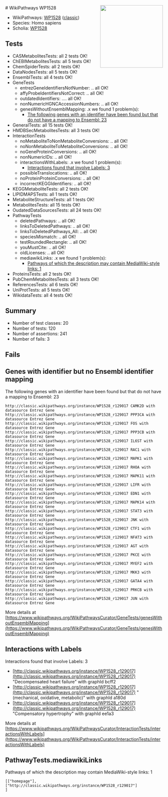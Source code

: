 <img style="float: right; width: 200px" src="https://upload.wikimedia.org/wikipedia/commons/thumb/8/83/Wplogo_with_text_500.png/640px-Wplogo_with_text_500.png" />
# WikiPathways WP1528

* WikiPathways: [WP1528](https://wikipathways.org/pathways/WP1528) ([classic](https://classic.wikipathways.org/instance/WP1528))
* Species: Homo sapiens
* Scholia: [WP1528](https://scholia.toolforge.org/wikipathways/WP1528)
## Tests
* CASMetabolitesTests: all 2 tests OK!
* ChEBIMetabolitesTests: all 5 tests OK!
* ChemSpiderTests: all 2 tests OK!
* DataNodesTests: all 5 tests OK!
* EnsemblTests: all 4 tests OK!
* GeneTests
    * entrezGeneIdentifiersNotNumber: .. all OK!
    * affyProbeIdentifiersNotCorrect: .. all OK!
    * outdatedIdentifiers: .... all OK!
    * nonNumericHGNCAccessionNumbers: .. all OK!
    * genesWithoutEnsemblMapping: .x we found 1 problem(s):
        * [The following genes with an identifier have been found but that do not have a mapping to Ensembl: 23](#c4e5432f)
* GeneralTests: all 15 tests OK!
* HMDBSecMetabolitesTests: all 3 tests OK!
* InteractionTests
    * noMetaboliteToNonMetaboliteConversions: .. all OK!
    * noNonMetaboliteToMetaboliteConversions: .. all OK!
    * noGeneProteinConversions: .. all OK!
    * nonNumericIDs: .. all OK!
    * interactionsWithLabels: .x we found 1 problem(s):
        * [Interactions found that involve Labels: 3](#630d267a)
    * possibleTranslocations: .. all OK!
    * noProteinProteinConversions: .. all OK!
    * incorrectKEGGIdentifiers: .. all OK!
* KEGGMetaboliteTests: all 2 tests OK!
* LIPIDMAPSTests: all 1 tests OK!
* MetaboliteStructureTests: all 1 tests OK!
* MetabolitesTests: all 15 tests OK!
* OudatedDataSourcesTests: all 24 tests OK!
* PathwayTests
    * deletedPathways: .. all OK!
    * linksToDeletedPathways: .. all OK!
    * linksToDeletedPathways_All: .. all OK!
    * speciesMismatch: .. all OK!
    * testRoundedRectangle: .. all OK!
    * youMustCite: .. all OK!
    * oldLicenses: .. all OK!
    * mediawikiLinks: .x we found 1 problem(s):
        * [Pathways of which the description may contain MediaWiki-style links: 1](#da69cf45)
* ProteinsTests: all 2 tests OK!
* PubChemMetabolitesTests: all 3 tests OK!
* ReferencesTests: all 6 tests OK!
* UniProtTests: all 5 tests OK!
* WikidataTests: all 4 tests OK!


## Summary

* Number of test classes: 20
* Number of tests: 120
* Number of assertions: 241
* Number of fails: 3

## Fails

<a name="c4e5432f" />

## Genes with identifier but no Ensembl identifier mapping

The following genes with an identifier have been found but that do not have a mapping to Ensembl: 23
```
http://classic.wikipathways.org/instance/WP1528_r129017 CAMK2D with datasource Entrez Gene
http://classic.wikipathways.org/instance/WP1528_r129017 PPP3CA with datasource Entrez Gene
http://classic.wikipathways.org/instance/WP1528_r129017 FOS with datasource Entrez Gene
http://classic.wikipathways.org/instance/WP1528_r129017 PPP3CB with datasource Entrez Gene
http://classic.wikipathways.org/instance/WP1528_r129017 IL6ST with datasource Entrez Gene
http://classic.wikipathways.org/instance/WP1528_r129017 RAC1 with datasource Entrez Gene
http://classic.wikipathways.org/instance/WP1528_r129017 MAPK1 with datasource Entrez Gene
http://classic.wikipathways.org/instance/WP1528_r129017 RHOA with datasource Entrez Gene
http://classic.wikipathways.org/instance/WP1528_r129017 MAPK11 with datasource Entrez Gene
http://classic.wikipathways.org/instance/WP1528_r129017 LIFR with datasource Entrez Gene
http://classic.wikipathways.org/instance/WP1528_r129017 EDN1 with datasource Entrez Gene
http://classic.wikipathways.org/instance/WP1528_r129017 MAPK14 with datasource Entrez Gene
http://classic.wikipathways.org/instance/WP1528_r129017 STAT3 with datasource Entrez Gene
http://classic.wikipathways.org/instance/WP1528_r129017 JNK with datasource Entrez Gene
http://classic.wikipathways.org/instance/WP1528_r129017 CTF1 with datasource Entrez Gene
http://classic.wikipathways.org/instance/WP1528_r129017 NFAT3 with datasource Entrez Gene
http://classic.wikipathways.org/instance/WP1528_r129017 AGT with datasource Entrez Gene
http://classic.wikipathways.org/instance/WP1528_r129017 PKCE with datasource Entrez Gene
http://classic.wikipathways.org/instance/WP1528_r129017 MYEF2 with datasource Entrez Gene
http://classic.wikipathways.org/instance/WP1528_r129017 MKK3 with datasource Entrez Gene
http://classic.wikipathways.org/instance/WP1528_r129017 GATA4 with datasource Entrez Gene
http://classic.wikipathways.org/instance/WP1528_r129017 PRKCB with datasource Entrez Gene
http://classic.wikipathways.org/instance/WP1528_r129017 JUN with datasource Entrez Gene
```

More details at [https://www.wikipathways.org/WikiPathwaysCurator/GeneTests/genesWithoutEnsemblMapping](https://www.wikipathways.org/WikiPathwaysCurator/GeneTests/genesWithoutEnsemblMapping)

<a name="630d267a" />

## Interactions with Labels

Interactions found that involve Labels: 3

* [http://classic.wikipathways.org/instance/WP1528_r129017](http://classic.wikipathways.org/instance/WP1528_r129017) "Decompensated heart failure" with graphId bcff2
* [http://classic.wikipathways.org/instance/WP1528_r129017](http://classic.wikipathways.org/instance/WP1528_r129017) "(mechanical, oxidative, metabolic)" with graphId a180d
* [http://classic.wikipathways.org/instance/WP1528_r129017](http://classic.wikipathways.org/instance/WP1528_r129017) "Compensatory hypertrophy" with graphId ee1a3


More details at [https://www.wikipathways.org/WikiPathwaysCurator/InteractionTests/interactionsWithLabels](https://www.wikipathways.org/WikiPathwaysCurator/InteractionTests/interactionsWithLabels)

<a name="da69cf45" />

## PathwayTests.mediawikiLinks

Pathways of which the description may contain MediaWiki-style links: 1
```
[["homepage"],
["http://classic.wikipathways.org/instance/WP1528_r129017"]
]
```

